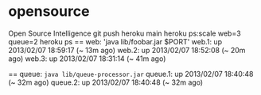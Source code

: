 # opensource
Open Source Intelligence
git push heroku main
heroku ps:scale web=3 queue=2
heroku ps
== web: 'java lib/foobar.jar $PORT'
web.1: up 2013/02/07 18:59:17 (~ 13m ago)
web.2: up 2013/02/07 18:52:08 (~ 20m ago)
web.3: up 2013/02/07 18:31:14 (~ 41m ago)

== queue: `java lib/queue-processor.jar`
queue.1: up 2013/02/07 18:40:48 (~ 32m ago)
queue.2: up 2013/02/07 18:40:48 (~ 32m ago)
